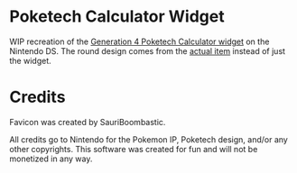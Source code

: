 # Poketech Calculator Widget
WIP recreation of the [Generation 4 Poketech Calculator widget](https://bulbapedia.bulbagarden.net/wiki/Pok%C3%A9tch#/media/File:Calculator_App.png) on the Nintendo DS. The round design comes from the [actual item](https://bulbapedia.bulbagarden.net/wiki/Pok%C3%A9tch#/media/File:Poketch2.png) instead of just the widget.

# Credits
Favicon was created by SauriBoombastic.

All credits go to Nintendo for the Pokemon IP, Poketech design, and/or any other copyrights. This software was created for fun and will not be monetized in any way.
